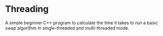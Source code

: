 # Threading
 A simple beginner C++ program to calculate the time it takes to run a basic swap algorithm in single-threaded and multi-threaded mode.
